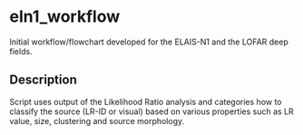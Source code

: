 # eln1_workflow
Initial workflow/flowchart developed for the ELAIS-N1 and the LOFAR deep fields.

## Description
Script uses output of the Likelihood Ratio analysis and categories how to classify the source (LR-ID or visual) based on various properties such as LR value, size, clustering and source morphology. 
